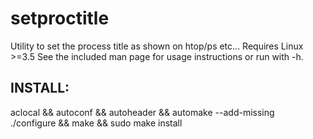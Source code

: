 setproctitle
==============
Utility to set the process title as shown on htop/ps etc... Requires Linux >=3.5
See the included man page for usage instructions or run with -h.

INSTALL:
--------------
aclocal && autoconf && autoheader && automake --add-missing<br>
./configure && make && sudo make install
